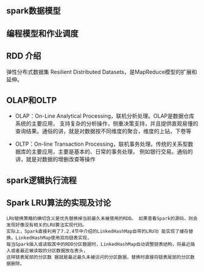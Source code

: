 ## spark数据模型

## 编程模型和作业调度


## RDD 介绍
弹性分布式数据集 Resilient Distributed Datasets，是MapReduce模型的扩展和延伸。

## OLAP和OLTP
* OLAP：On-Line Analytical Processing，联机分析处理。OLAP是数据仓库系统的主要应用，
支持复杂的分析操作，侧重决策支持，并且提供直观易懂的查询结果。通俗的讲，就是对数据按不同维度的聚合，维度的上钻，下卷等

* OLTP：On-line Transaction Processing，联机事务处理。传统的关系型数据库的主要应用，主要是基本的、日常的事务处理，
例如银行交易。通俗的讲，就是对数据的增删改查等操作

## spark逻辑执行流程

## Spark LRU算法的实现及讨论
    LRU替换策略的确切含义是优先替换掉当前最久未被使用的RDD。 如果查看Spark的源码，则会发现好像没有相关的LRU算法实现代码。
    实际上，Spark直接利用了7.2.4节中介绍的LinkedHashMap自带的LRU功 能实现了缓存替换。LinkedHashMap使用双向链表实现，
    每当Spark插入或读取其中的RDD分区数据时，LinkedHashMap自动调整链表结构，将最近插入或者最近被读取的分区数据放在表头，
    这样链表尾部的分区数 据就是最近最久未被访问的分区数据，替换时直接将链表尾部的分区数据删除。